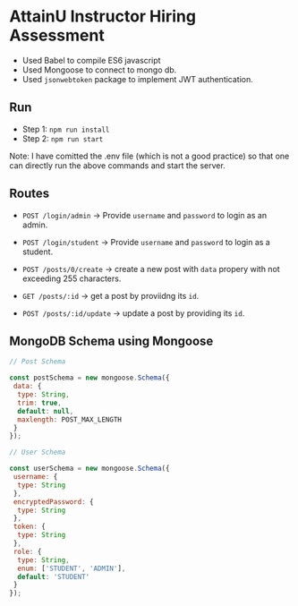 # AttainU Instructor Hiring Assessment

- Used Babel to compile ES6 javascript
- Used Mongoose to connect to mongo db.
- Used `jsonwebtoken` package to implement JWT authentication.

## Run

- Step 1: `npm run install`
- Step 2: `npm run start`

Note: I have comitted the .env file (which is not a good practice) so that one can directly run the above commands and start the server.

## Routes

- `POST /login/admin` -> Provide `username` and `password` to login as an admin.
  
- `POST /login/student` -> Provide `username` and `password` to login as a student.
  
- `POST /posts/0/create` -> create a new post with `data` propery with not exceeding 255 characters.
  
- `GET /posts/:id` -> get a post by proviidng its `id`.
  
- `POST /posts/:id/update` -> update a post by providing its `id`.

## MongoDB Schema using Mongoose

```javascript
// Post Schema

const postSchema = new mongoose.Schema({
 data: {
  type: String,
  trim: true,
  default: null,
  maxlength: POST_MAX_LENGTH
 }
});
```

```javascript
// User Schema

const userSchema = new mongoose.Schema({
 username: {
  type: String
 },
 encryptedPassword: {
  type: String
 },
 token: {
  type: String
 },
 role: {
  type: String,
  enum: ['STUDENT', 'ADMIN'],
  default: 'STUDENT'
 }
});
```